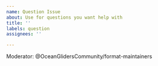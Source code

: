 ```yaml
---
name: Question Issue
about: Use for questions you want help with
title: ''
labels: question
assignees: ''

---
```


Moderator: @OceanGlidersCommunity/format-maintainers

<!-- Describe your question below this -->
